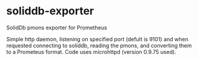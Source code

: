 # soliddb-exporter
SolidDb pmons exporter for Prometheus

Simple http daemon, listening on specified port (defult is 9101) and when requested connecting to soliddb, reading the pmons, and converting them to a Prometeus format.
Code uses microhttpd (version 0.9.75 used).

